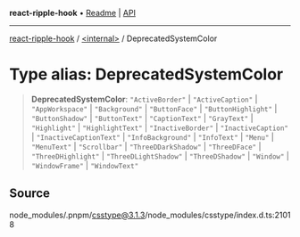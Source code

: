 **react-ripple-hook** • [Readme](../../README.md) \| [API](../../globals.md)

---

[react-ripple-hook](../../README.md) / [\<internal\>](../README.md) / DeprecatedSystemColor

# Type alias: DeprecatedSystemColor

> **DeprecatedSystemColor**: `"ActiveBorder"` \| `"ActiveCaption"` \| `"AppWorkspace"` \| `"Background"` \| `"ButtonFace"` \| `"ButtonHighlight"` \| `"ButtonShadow"` \| `"ButtonText"` \| `"CaptionText"` \| `"GrayText"` \| `"Highlight"` \| `"HighlightText"` \| `"InactiveBorder"` \| `"InactiveCaption"` \| `"InactiveCaptionText"` \| `"InfoBackground"` \| `"InfoText"` \| `"Menu"` \| `"MenuText"` \| `"Scrollbar"` \| `"ThreeDDarkShadow"` \| `"ThreeDFace"` \| `"ThreeDHighlight"` \| `"ThreeDLightShadow"` \| `"ThreeDShadow"` \| `"Window"` \| `"WindowFrame"` \| `"WindowText"`

## Source

node_modules/.pnpm/csstype@3.1.3/node_modules/csstype/index.d.ts:21018
